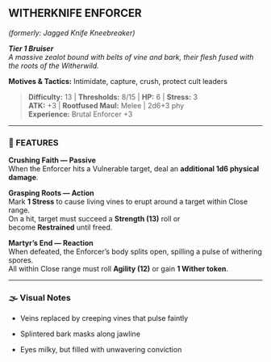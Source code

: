 ## WITHERKNIFE ENFORCER

_(formerly: Jagged Knife Kneebreaker)_

_**Tier 1 Bruiser**_  
_A massive zealot bound with belts of vine and bark, their flesh fused with the roots of the Witherwild._

**Motives & Tactics:** Intimidate, capture, crush, protect cult leaders

> **Difficulty:** 13 | **Thresholds:** 8/15 | **HP:** 6 | **Stress:** 3  
> **ATK:** +3 | **Rootfused Maul:** Melee | 2d6+3 phy  
> **Experience:** Brutal Enforcer +3

---

### 🌲 FEATURES

**Crushing Faith — Passive**  
When the Enforcer hits a Vulnerable target, deal an **additional 1d6 physical damage**.

**Grasping Roots — Action**  
Mark **1 Stress** to cause living vines to erupt around a target within Close range.  
On a hit, target must succeed a **Strength (13)** roll or become **Restrained** until freed.

**Martyr’s End — Reaction**  
When defeated, the Enforcer’s body splits open, spilling a pulse of withering spores.  
All within Close range must roll **Agility (12)** or gain **1 Wither token**.

---

### 🌫️ Visual Notes

- Veins replaced by creeping vines that pulse faintly
    
- Splintered bark masks along jawline
    
- Eyes milky, but filled with unwavering conviction